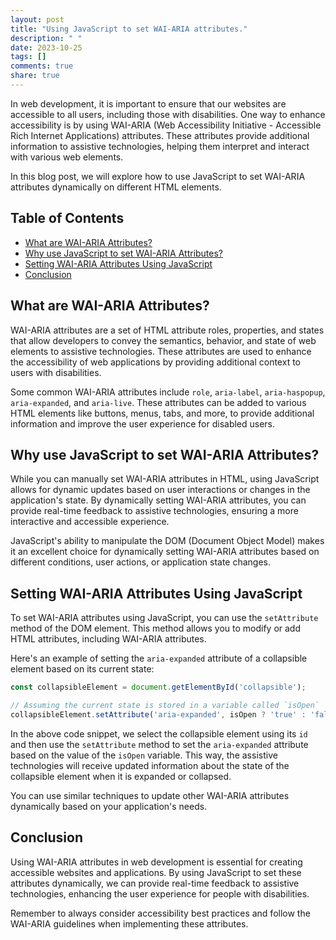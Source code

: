 ```yaml
---
layout: post
title: "Using JavaScript to set WAI-ARIA attributes."
description: " "
date: 2023-10-25
tags: []
comments: true
share: true
---
```


In web development, it is important to ensure that our websites are accessible to all users, including those with disabilities. One way to enhance accessibility is by using WAI-ARIA (Web Accessibility Initiative - Accessible Rich Internet Applications) attributes. These attributes provide additional information to assistive technologies, helping them interpret and interact with various web elements.

In this blog post, we will explore how to use JavaScript to set WAI-ARIA attributes dynamically on different HTML elements.

## Table of Contents
- [What are WAI-ARIA Attributes?](#what-are-wai-aria-attributes)
- [Why use JavaScript to set WAI-ARIA Attributes?](#why-use-javascript-to-set-wai-aria-attributes)
- [Setting WAI-ARIA Attributes Using JavaScript](#setting-wai-aria-attributes-using-javascript)
- [Conclusion](#conclusion)

## What are WAI-ARIA Attributes?
WAI-ARIA attributes are a set of HTML attribute roles, properties, and states that allow developers to convey the semantics, behavior, and state of web elements to assistive technologies. These attributes are used to enhance the accessibility of web applications by providing additional context to users with disabilities.

Some common WAI-ARIA attributes include `role`, `aria-label`, `aria-haspopup`, `aria-expanded`, and `aria-live`. These attributes can be added to various HTML elements like buttons, menus, tabs, and more, to provide additional information and improve the user experience for disabled users.

## Why use JavaScript to set WAI-ARIA Attributes?
While you can manually set WAI-ARIA attributes in HTML, using JavaScript allows for dynamic updates based on user interactions or changes in the application's state. By dynamically setting WAI-ARIA attributes, you can provide real-time feedback to assistive technologies, ensuring a more interactive and accessible experience.

JavaScript's ability to manipulate the DOM (Document Object Model) makes it an excellent choice for dynamically setting WAI-ARIA attributes based on different conditions, user actions, or application state changes.

## Setting WAI-ARIA Attributes Using JavaScript
To set WAI-ARIA attributes using JavaScript, you can use the `setAttribute` method of the DOM element. This method allows you to modify or add HTML attributes, including WAI-ARIA attributes.

Here's an example of setting the `aria-expanded` attribute of a collapsible element based on its current state:

```javascript
const collapsibleElement = document.getElementById('collapsible');

// Assuming the current state is stored in a variable called `isOpen`
collapsibleElement.setAttribute('aria-expanded', isOpen ? 'true' : 'false');
```

In the above code snippet, we select the collapsible element using its `id` and then use the `setAttribute` method to set the `aria-expanded` attribute based on the value of the `isOpen` variable. This way, the assistive technologies will receive updated information about the state of the collapsible element when it is expanded or collapsed.

You can use similar techniques to update other WAI-ARIA attributes dynamically based on your application's needs.

## Conclusion
Using WAI-ARIA attributes in web development is essential for creating accessible websites and applications. By using JavaScript to set these attributes dynamically, we can provide real-time feedback to assistive technologies, enhancing the user experience for people with disabilities.

Remember to always consider accessibility best practices and follow the WAI-ARIA guidelines when implementing these attributes.